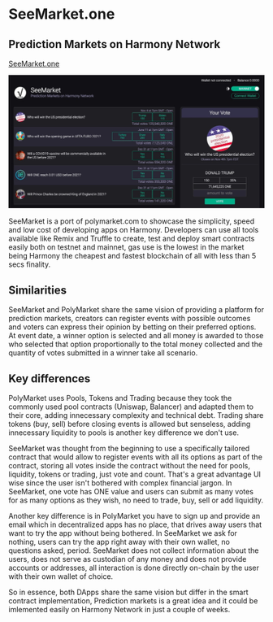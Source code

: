 # SeeMarket.one

## Prediction Markets on Harmony Network

[SeeMarket.one](https://seemarket.one)

![SeeMarket](docs/seeshot.png)

SeeMarket is a port of polymarket.com to showcase the simplicity, speed and low cost of developing apps on Harmony. Developers can use all tools available like Remix and Truffle to create, test and deploy smart contracts easily both on testnet and mainnet, gas use is the lowest in the market being Harmony the cheapest and fastest blockchain of all with less than 5 secs finality.

## Similarities

SeeMarket and PolyMarket share the same vision of providing a platform for prediction markets, creators can register events with possible outcomes and voters can express their opinion by betting on their preferred options. At event date, a winner option is selected and all money is awarded to those who selected that option proportionally to the total money collected and the quantity of votes submitted in a winner take all scenario. 

## Key differences

PolyMarket uses Pools, Tokens and Trading because they took the commonly used pool contracts (Uniswap, Balancer) and adapted them to their core, adding innecessary complexity and technical debt. Trading share tokens (buy, sell) before closing events is allowed but senseless, adding innecessary liquidity to pools is another key difference we don't use.

SeeMarket was thought from the beginning to use a specifically tailored contract that would allow to register events with all its options as part of the contract, storing all votes inside the contract without the need for pools, liquidity, tokens or trading, just vote and count. That's a great advantage UI wise since the user isn't bothered with complex financial jargon. In SeeMarket, one vote has ONE value and users can submit as many votes for as many options as they wish, no need to trade, buy, sell or add liquidity.

Another key difference is in PolyMarket you have to sign up and provide an email which in decentralized apps has no place, that drives away users that want to try the app without being bothered. In SeeMarket we ask for nothing, users can try the app right away with their own wallet, no questions asked, period. SeeMarket does not collect information about the users, does not serve as custodian of any money and does not provide accounts or addresses, all interaction is done directly on-chain by the user with their own wallet of choice.

So in essence, both DApps share the same vision but differ in the smart contract implementation, Prediction markets is a great idea and it could be imlemented easily on Harmony Network in just a couple of weeks.

